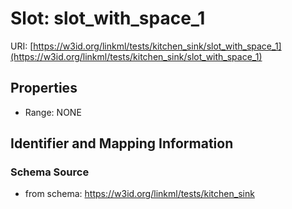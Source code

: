 # Slot: slot_with_space_1

URI: [https://w3id.org/linkml/tests/kitchen_sink/slot_with_space_1](https://w3id.org/linkml/tests/kitchen_sink/slot_with_space_1)



<!-- no inheritance hierarchy -->


## Properties

 * Range: NONE



## Identifier and Mapping Information







### Schema Source


* from schema: https://w3id.org/linkml/tests/kitchen_sink



